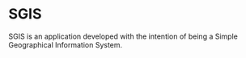 SGIS
====
SGIS is an application developed with the intention of being a Simple Geographical Information System.
